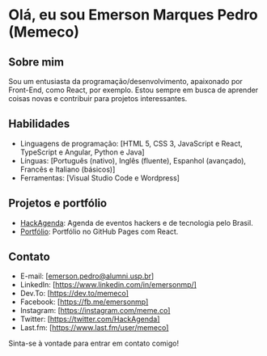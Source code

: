 # Olá, eu sou Emerson Marques Pedro (Memeco)

## Sobre mim
Sou um entusiasta da programação/desenvolvimento, apaixonado por Front-End, como React, por exemplo. Estou sempre em busca de aprender coisas novas e contribuir para projetos interessantes.

## Habilidades
- Linguagens de programação: [HTML 5, CSS 3, JavaScript e React, TypeScript e Angular, Python e Java]
- Línguas: [Português (nativo), Inglês (fluente), Espanhol (avançado), Francês e Italiano (básicos)]
- Ferramentas: [Visual Studio Code e Wordpress]

## Projetos e portfólio
- [HackAgenda](https://hackagenda.com.br): Agenda de eventos hackers e de tecnologia pelo Brasil.
- [Portfólio](https://memeco.github.io/): Portfólio no GitHub Pages com React.

## Contato
- E-mail: [emerson.pedro@alumni.usp.br]
- LinkedIn: [https://www.linkedin.com/in/emersonmp/]
- Dev.To: [https://dev.to/memeco]
- Facebook: [https://fb.me/emersonmp]
- Instagram: [https://instagram.com/meme.co]
- Twitter: [https://twitter.com/HackAgenda]
- Last.fm: [https://www.last.fm/user/memeco]

Sinta-se à vontade para entrar em contato comigo!

